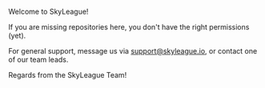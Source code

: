 Welcome to SkyLeague!

If you are missing repositories here, you don't have the right permissions (yet).

For general support, message us via support@skyleague.io, or contact one of our team leads.

Regards from the SkyLeague Team!
